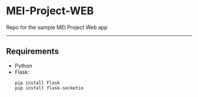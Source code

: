# MEI-Project-WEB

Repo for the sample MEI Project Web app

---

## Requirements

* Python
* Flask:
  ```shell
  pip install Flask
  pip install flask-socketio
  ```
